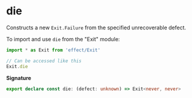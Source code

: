 # die

Constructs a new `Exit.Failure` from the specified unrecoverable defect.

To import and use `die` from the "Exit" module:

```ts
import * as Exit from 'effect/Exit'

// Can be accessed like this
Exit.die
```

**Signature**

```ts
export declare const die: (defect: unknown) => Exit<never, never>
```
